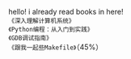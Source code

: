 hello! i already read books in here!<br />
`《深入理解计算机系统》`<br />
`《Python编程：从入门到实践》`<br />
`《GDB调试指南》`<br />
`《跟我一起些Makefile》`（45%）<br />
